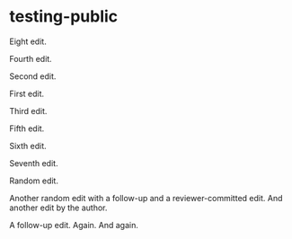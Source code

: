 # testing-public

Eight edit.

Fourth edit.

Second edit.

First edit.

Third edit.

Fifth edit.

Sixth edit.

Seventh edit.

Random edit.

Another random edit with a follow-up and a reviewer-committed edit.  And another edit by the author.

A follow-up edit.  Again.  And again.

